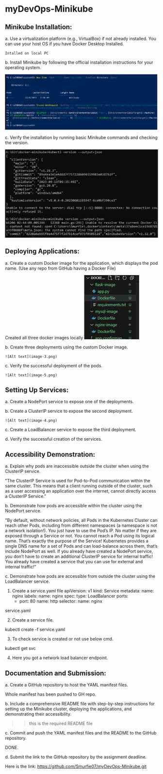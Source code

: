 # myDevOps-Minikube

## Minikube Installation:
a.	Use a virtualization platform (e.g., VirtualBox) if not already installed. You can use your host OS if you have Docker Desktop Installed.

    Intalled on local PC

b.	Install Minikube by following the official installation instructions for your operating system.

![Alt text](image-1.png)

c.	Verify the installation by running basic Minikube commands and checking the version.

![Alt text](image.png)


## Deploying Applications:
a.	Create a custom Docker image for the application, which displays the pod name. (Use any repo from GitHub having a Docker File)
 
 Created all three docker images locally
    ![Alt text](image-2.png)

b.	Create three deployments using the custom Docker image.

    ![Alt text](image-3.png)

c.	Verify the successful deployment of the pods.

    ![Alt text](image-5.png)

## Setting Up Services:
a.	Create a NodePort service to expose one of the deployments.

b.	Create a ClusterIP service to expose the second deployment.

    ![Alt text](image-4.png)

c.	Create a LoadBalancer service to expose the third deployment.

d.	Verify the successful creation of the services.

## Accessibility Demonstration:
a. Explain why pods are inaccessible outside the cluster when using the ClusterIP service. 

"The ClusterIP Service is used for Pod-to-Pod communication within the same cluster. This means that a client running outside of the cluster, such as a user accessing an application over the internet, cannot directly access a ClusterIP Service."

b. Demonstrate how pods are accessible within the cluster using the NodePort service. 

"By default, without network policies, all Pods in the Kubernetes Cluster can reach other Pods, including from different namespaces (a namespace is not a network isolation!). You just have to use the Pod’s IP. No matter if they are exposed through a Service or not.
You cannot reach a Pod using its logical name. That’s exactly the purpose of the Service! Kubernetes provides a single DNS name for a set of Pods and can load-balance across them, that’s include NodePort as well.
If you already have created a NodePort service, you don’t have to create an additional ClusterIP service for internal traffic! You already have created a service that you can use for external and internal traffic!"

c. Demonstrate how pods are accessible from outside the cluster using the LoadBalancer service.

1. Create a service.yaml file
apiVersion: v1
kind: Service
metadata:
  name: nginx
  labels:
    name: nginx
spec:
  type: LoadBalancer
  ports:
    - port: 80
      name: http
  selector:
   name: nginx

service.yaml

2. Create a service file.

kubectl create -f service.yaml

3. To check service is created or not use below cmd.

kubectl get svc

4. Here you got a network load balancer endpoint.


## Documentation and Submission:
a.	Create a GitHub repository to host the YAML manifest files.

Whole manifest has been pushed to GH repo.

b.	Include a comprehensive README file with step-by-step instructions for setting up the Minikube cluster, deploying the applications, and demonstrating their accessibility.

>> this is the required README file

c.	Commit and push the YAML manifest files and the README to the GitHub repository.

DONE.

d.	Submit the link to the GitHub repository by the assignment deadline.

Here is the link: https://github.com/Smurfie07/myDevOps-Minikube.git

